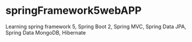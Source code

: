 # springFramework5webAPP
Learning spring framework 5, Spring Boot 2, Spring MVC, Spring Data JPA, Spring Data MongoDB, Hibernate
